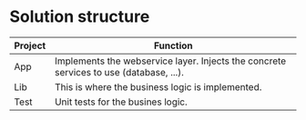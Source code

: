 # Solution structure

| Project | Function |
| --- | --- |
| App | Implements the webservice layer. Injects the concrete services to use (database, ...). |
| Lib | This is where the business logic is implemented. |
| Test | Unit tests for the busines logic. |
